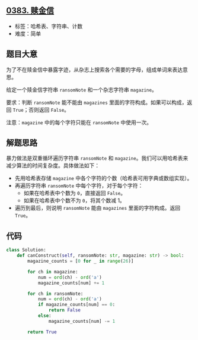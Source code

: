 ## [0383. 赎金信](https://leetcode-cn.com/problems/ransom-note)

- 标签：哈希表、字符串、计数
- 难度：简单

## 题目大意

为了不在赎金信中暴露字迹，从杂志上搜索各个需要的字母，组成单词来表达意思。

给定一个赎金信字符串 `ransomNote` 和一个杂志字符串 `magazine`。

要求：判断 `ransomNote` 能不能由 `magazines` 里面的字符构成。如果可以构成，返回 `True`；否则返回 `False`。

注意：`magazine` 中的每个字符只能在 `ransomNote` 中使用一次。

## 解题思路

暴力做法是双重循环遍历字符串 `ransomNote` 和 `magazine`。我们可以用哈希表来减少算法的时间复杂度。具体做法如下：

- 先用哈希表存储 `magazine` 中各个字符的个数（哈希表可用字典或数组实现）。
- 再遍历字符串 `ransomNote` 中每个字符，对于每个字符：
  - 如果在哈希表中个数为 `0`，直接返回 `False`。
  - 如果在哈希表中个数不为 `0`，将其个数减 1。
- 遍历到最后，则说明 `ransomNote` 能由 `magazines` 里面的字符构成。返回 `True`。

## 代码

```Python
class Solution:
    def canConstruct(self, ransomNote: str, magazine: str) -> bool:
        magazine_counts = [0 for _ in range(26)]

        for ch in magazine:
            num = ord(ch) - ord('a')
            magazine_counts[num] += 1

        for ch in ransomNote:
            num = ord(ch) - ord('a')
            if magazine_counts[num] == 0:
                return False
            else:
                magazine_counts[num] -= 1

        return True
```


